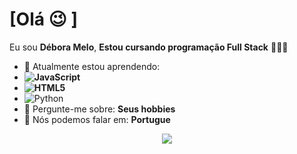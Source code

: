 # [Olá :wink: ]

Eu sou <strong>Débora Melo</strong>, <strong>Estou cursando programação Full Stack</strong> 👨🏻‍💻 

- 🚀 Atualmente estou aprendendo: <strong>
- ![JavaScript](https://img.shields.io/badge/javascript-%23323330.svg?style=for-the-badge&logo=javascript&logoColor=%23F7DF1E)
- ![HTML5](https://img.shields.io/badge/html5-%23E34F26.svg?style=for-the-badge&logo=html5&logoColor=white)</strong> 
- ![Python](https://img.shields.io/badge/python-3670A0?style=for-the-badge&logo=python&logoColor=ffdd54)
- 💬 Pergunte-me sobre: <strong>Seus hobbies</strong>
- 📣 Nós podemos falar em: <strong>Portugue</strong>

<div align="center">

  <a href="[#](https://mail.google.com/mail/u/0/#inbox)" alt="Gmail">
    <img src="https://img.shields.io/badge/-Gmail-FF0000?style=flat-square&labelColor=FF0000&logo=gmail&logoColor=white&link=LINK-DO-SEU-EMAIL"/></a>

  <a href="#" alt="Linkedin">
    <img src="https://img.shields.io/badge/-Linkedin-0e76a8?style=flat-square&logo=Linkedin&l…
             

</div>
